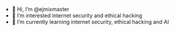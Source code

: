 - 👋 Hi, I’m @ejmixmaster
- 👀 I’m interested internet security and ethical hacking
- 🌱 I’m currently learning internet security, ethical hacking and AI

<!---
ejmixmaster/ejmixmaster is a ✨ special ✨ repository because its `README.md` (this file) appears on your GitHub profile.
You can click the Preview link to take a look at your changes.
--->
